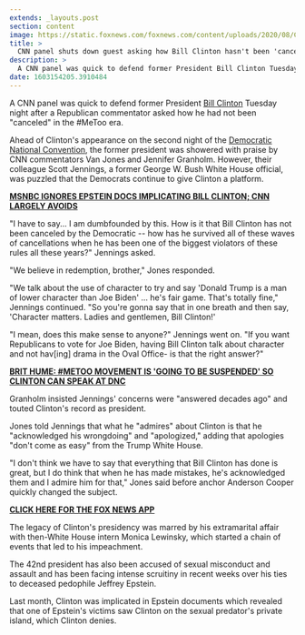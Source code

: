 ```yaml
--- 
extends: _layouts.post 
section: content 
image: https://static.foxnews.com/foxnews.com/content/uploads/2020/08/Cnn-Bill-Clinton.jpg 
title: > 
  CNN panel shuts down guest asking how Bill Clinton hasn't been 'canceled' 
description: > 
  A CNN panel was quick to defend former President Bill Clinton Tuesday night after a Republican commentator asked how he had not been "canceled" in the #MeToo era.MSNBC IGNORES EPSTEIN DOCS IMPLICATING BILL CLINTON; CNN LARGELY AVOIDS"I have to say...How is it that Bill Clinton has not been canceled by the Democratic -- how has he survived all of these waves of cancellations when he has been one of the biggest violators of these rules all these years?""So you're gonna say that in one breath and then say, 'Character matters.Ladies and gentlemen, Bill Clinton!' 
date: 1603154205.3910484 
--- 
```

<div><p class="speakable">A CNN panel was quick to defend former President <a href="https://www.foxnews.com/category/politics/the-clintons">Bill Clinton</a>&#160;Tuesday night after a Republican&#160;commentator asked&#160;how he had not been "canceled" in the #MeToo era.</p><p class="ad gam"></p><p class="ad gam"></p><p class="ad gam"></p><p class="speakable">Ahead of Clinton's&#160;appearance on the second night of the <a href="https://www.foxnews.com/category/politics/elections/democratic-convention" target="_blank">Democratic National Convention</a>, the former president was showered with praise by CNN commentators Van Jones and Jennifer Granholm. However, their colleague Scott Jennings, a former George W. Bush White House official, was puzzled that the Democrats continue to give Clinton a platform.</p><p><a href="https://www.foxnews.com/media/msnbc-ignores-epstein-docs-implicating-bill-clinton-cnn-largely-avoids"><strong>MSNBC IGNORES EPSTEIN DOCS IMPLICATING BILL CLINTON; CNN LARGELY AVOIDS</strong></a></p><p>"I have to say... I am dumbfounded by this. How is it that Bill Clinton has not been canceled by the Democratic -- how has he survived all of these waves of cancellations when he has been one of the biggest violators of these rules all these years?" Jennings asked.</p><p class="ad gam"></p><p>"We believe in redemption, brother," Jones responded.</p><p class="ad gam"></p><p>"We talk about the use of character to try and say 'Donald Trump is a man of lower character than Joe Biden' ... he's fair game. That's totally fine," Jennings continued. "So you're gonna say that in one breath and then say, 'Character matters. Ladies and gentlemen, Bill Clinton!'</p><p>"I mean, does this make sense to anyone?" Jennings went on.&#160;"If you want Republicans to vote for Joe Biden, having Bill Clinton talk about character and not hav[ing]&#160;drama in the Oval Office- is that the right answer?"</p><p class="ad gam"></p><p><a href="https://www.foxnews.com/politics/brit-hume-dnc-metoo-suspended-bill-clinton" target="_blank"><strong>BRIT HUME: #METOO MOVEMENT IS 'GOING TO BE SUSPENDED' SO CLINTON CAN SPEAK AT DNC</strong></a></p><p class="ad gam"></p><p>Granholm insisted Jennings'&#160;concerns were "answered decades ago" and touted Clinton's record as president.</p><p class="ad gam"></p><p>Jones told Jennings that what he "admires" about Clinton is that he "acknowledged his wrongdoing" and "apologized," adding that apologies "don't come as easy" from the Trump White House.</p><p class="ad gam"></p><p>"I don't think we have to say that everything that Bill Clinton has done is great, but I do think that when he has made mistakes, he's acknowledged them and I admire him for that," Jones said before anchor Anderson Cooper quickly changed the subject.</p><p><strong><a href="https://foxnews.onelink.me/xLDS?pid=AppArticleLink&amp;af_dp=foxnewsaf%3A%2F%2F&amp;af_web_dp=https%3A%2F%2Fwww.foxnews.com%2Fapps-products" target="_blank">CLICK HERE FOR THE FOX NEWS APP</a></strong></p><p>The legacy of Clinton's presidency was marred by his extramarital affair with then-White House intern Monica Lewinsky, which started a chain of events that led to his impeachment.</p><p class="ad gam"></p><p class="ad gam"></p><p>The 42nd president has also been accused of sexual misconduct and assault and has been facing intense scruitiny in recent weeks over his ties to deceased pedophile Jeffrey Epstein.</p><p>Last month, Clinton was implicated in Epstein documents which revealed that one of Epstein's victims saw Clinton on the sexual predator's private island, which Clinton denies.</p><p class="ad gam"></p></div>